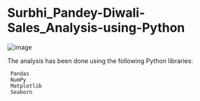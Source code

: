 # Surbhi_Pandey-Diwali-Sales_Analysis-using-Python  

![image](https://github.com/SurbhiPandey22/Surbhi_Pandey-Diwali-Sales_Analysis-using-Python/assets/116813963/055a9587-05cb-42bd-9b81-eccd28841be9)



The analysis has been done using the following Python libraries:

     Pandas
     NumPy
     Matplotlib
     Seaborn
